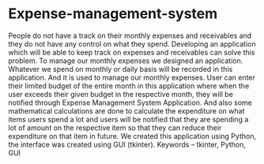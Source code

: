 # Expense-management-system
People do not have a track on their monthly expenses and receivables and they do not have any control on what they spend. Developing an application which will be able to keep track on expenses and receivables can solve this problem. To manage our monthly expenses we designed an application. Whatever we spend on monthly or daily basis will be recorded in this application. And it is used to manage our monthly expenses. User can enter their limited budget of the entire month in this application where when the user exceeds their given budget in the respective month, they will be notified through Expense Management System Application. And also some mathematical calculations are done to calculate the expenditure on what items users spend a lot and users will be notified that they are spending a lot of amount on the respective item so that they can reduce their expenditure on that item in future. We created this application using Python, the interface was created using GUI (tkinter).
Keywords – tkinter, Python, GUI
